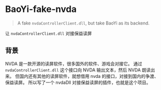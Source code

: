 # BaoYi-fake-nvda

> A fake `nvdaControllerClient.dll`, but take BaoYi as its backend. 

让 `nvdaControllerClient.dll` 对接保益读屏


## 背景

NVDA 是一款开源的读屏软件，很多国外的软件、游戏会对接它。
通过 `nvdaControllerClient.dll` 这个接口向 NVDA 输出文本，然后 NVDA 朗读出来。
但国内还有其他的读屏软件，就想借用 nvda 的接口，对接到国内的争渡、保益读屏。
所以写了一个 nvdaDll 对接保益读屏的插件，也就是这个项目。
